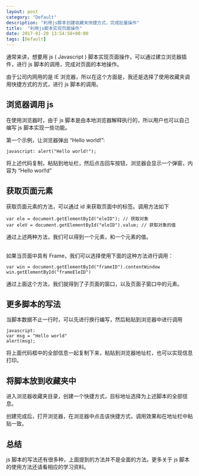 ```yaml
---
layout: post
category: "Default"
description: "利用js脚本创建收藏夹快捷方式，完成批量操作"
title:  "利用js脚本实现页面操作"
date: 2017-01-20 13:54:58+00:00
tags: [Default]
---
```


通常来讲，想要用 js ( Javascript ) 脚本实现页面操作，可以通过建立浏览器插件，进行 js 脚本的调用，完成对页面的本地操作。

由于公司内网用的是 IE 浏览器，所以在这个方面是，我还是选择了使用收藏夹调用快捷方式的方式，进行 js 脚本的调用。

## 浏览器调用 js

在使用浏览器时，由于 js 脚本是由本地浏览器解释执行的，所以用户也可以自己编写 js 脚本实现一些功能。

第一个示例，让浏览器弹出 “Hello world!”:

    javascript: alert("Hello world!");
    
将上述代码复制，粘贴到地址栏，然后点击回车按钮，浏览器会显示一个弹窗，内容为 “Hello worl!d”

## 获取页面元素

获取页面元素的方法，可以通过 id 来获取页面中的标签。调用方法如下

    var ele = document.getElementById("eleID"); // 获取对象
    var eleV = document.getElementById("eleID").value; // 获取对象的值

通过上述两种方法，我们可以得到一个元素，和一个元素的值。

</br>
如果当页面中具有 Frame，我们可以选择使用下面的这种方法进行调用：

    var win = document.getElementById("frameID").contentWindow
    win.getElementById("frameEleID")

通过上面这个方法，我们就得到了子页面的窗口，以及页面子窗口中的元素。

## 更多脚本的写法

当脚本数据不止一行时，可以先进行换行编写，然后粘贴到浏览器中进行调用

    javascript:
    var msg = "Hello world"
    alert(msg);

将上面代码框中的全部信息一起复制下来，粘贴到浏览器地址栏，也可以实现信息打印。

## 将脚本放到收藏夹中

进入浏览器收藏夹目录，创建一个快捷方式，目标地址选择为上述脚本的全部信息。

创建完成后，打开浏览器，在浏览器中点击该快捷方式，调用效果和在地址栏中粘贴一致。

## 总结

js 脚本的写法还有很多种，上面提到的方法并不是全面的方法。更多关于 js 脚本的使用方法还请看相应的学习资料。